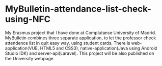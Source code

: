 # MyBulletin-attendance-list-check-using-NFC
My Erasmus project that I have done at Complutanse University of Madrid. MyBulletin combines three separate application, to let the professor check attendence list in quit easy way, using student cards. There is web-application(VUE, HTML5 and CSS3), native-application(Java using Android Studio IDK) and server-api(Laravel). This project will be also published on the University webpage.
